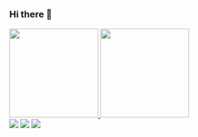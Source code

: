 ### Hi there 👋

<div>
<a href="https://github.com/seu-usuário-aqui">
<img height="160em" src="https://github-readme-stats.vercel.app/api/top-langs/?username=FPetiz&layout=compact&langs_count=7&theme=dracula"/>
<img height="160em" src="https://github-readme-stats.vercel.app/api?username=FPetiz&show_icons=true&theme=dracula&include_all_commits=true&count_private=true"/>
</div>



<div>
<a href="https://instagram.com/petiz.fernanda" target="_blank"><img src="https://img.shields.io/badge/-Instagram-%23E4405F?style=for-the-badge&logo=instagram&logoColor=white" target="_blank"></a>
<a href = "mailto:adnanref.c.petiz@gmail.com"><img src="https://img.shields.io/badge/Gmail-D14836?style=for-the-badge&logo=gmail&logoColor=white" target="_blank"></a>
<a href="https://www.linkedin.com/in/fernanda-petiz-25bb47268/?locale=en_US" target="_blank"><img src="https://img.shields.io/badge/-LinkedIn-%230077B5?style=for-the-badge&logo=linkedin&logoColor=white" target="_blank"></a> 

</div>

<!--
![Snake animation](https://github.com/FPetiz/FPetiz/blob/output/github-contribution-grid-snake.svg)
-->
